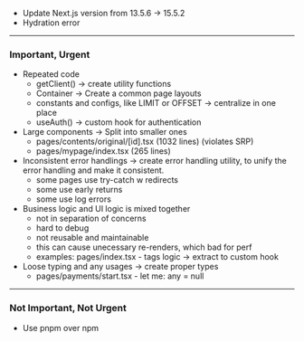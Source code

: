  
- Update Next.js version from 13.5.6 -> 15.5.2
- Hydration error
 
---
### Important, Urgent
- Repeated code
	- getClient() -> create utility functions
	- Container -> Create a common page layouts
	- constants and configs, like LIMIT or OFFSET -> centralize in one place
	- useAuth() -> custom hook for authentication
- Large components -> Split into smaller ones
	- pages/contents/original/[id].tsx (1032 lines) (violates SRP)
	- pages/mypage/index.tsx (265 lines)
- Inconsistent error handlings -> create error handling utility, to unify the error handling and make it consistent.
	- some pages use try-catch w redirects
	- some use early returns
	- some use log errors
- Business logic and UI logic is mixed together
	- not in separation of concerns
	- hard to debug
	- not reusable and maintainable
	- this can cause unecessary re-renders, which bad for perf
	- examples: pages/index.tsx - tags logic -> extract to custom hook
- Loose typing and any usages -> create proper types
	- pages/payments/start.tsx - let me: any = null

--- 
### Not Important, Not Urgent
 
 - Use pnpm over npm